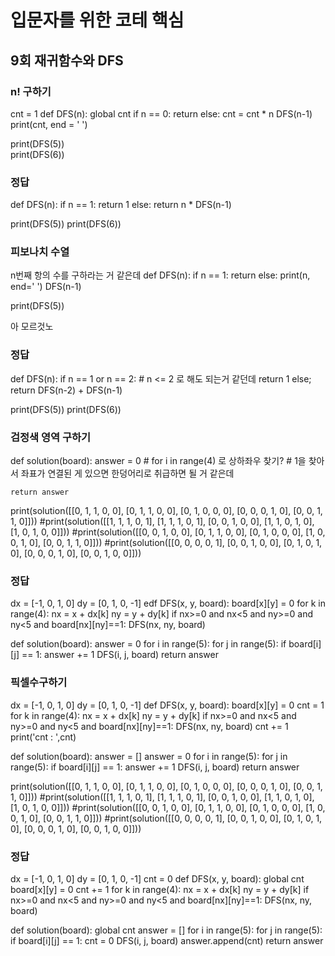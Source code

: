 # 입문자를 위한 코테 핵심
## 9회 재귀함수와 DFS

### n! 구하기
cnt = 1
def DFS(n):
    global cnt
    if n == 0:
        return
    else:
        cnt = cnt * n
        DFS(n-1)
        print(cnt, end = ' ')
        

print(DFS(5))             
print(DFS(6))

### 정답
def DFS(n):
    if n == 1:
        return 1
    else:
        return n * DFS(n-1)

print(DFS(5))
print(DFS(6))

### 피보나치 수열
n번째 항의 수를 구하라는 거 같은데
def DFS(n):
    if n == 1:
        return
    else:
        print(n, end=' ')
        DFS(n-1)
              
print(DFS(5))

아 모르것노

### 정답
def DFS(n):
    if n == 1 or n == 2:  # n <= 2 로 해도 되는거 같던데
        return 1
    else;
        return DFS(n-2) + DFS(n-1)

print(DFS(5))
print(DFS(6))

### 검정색 영역 구하기
def solution(board):
    answer = 0
    # for i in range(4) 로 상하좌우 찾기?
    # 1을 찾아서 좌표가 연결된 게 있으면 한덩어리로 취급하면 될 거 같은데
    
    return answer
            
print(solution([[0, 1, 1, 0, 0], [0, 1, 1, 0, 0], [0, 1, 0, 0, 0], [0, 0, 0, 1, 0], [0, 0, 1, 1, 0]]))
#print(solution([[1, 1, 1, 0, 1], [1, 1, 1, 0, 1], [0, 0, 1, 0, 0], [1, 1, 0, 1, 0], [1, 0, 1, 0, 0]]))
#print(solution([[0, 0, 1, 0, 0], [0, 1, 1, 0, 0], [0, 1, 0, 0, 0], [1, 0, 0, 1, 0], [0, 0, 1, 1, 0]]))
#print(solution([[0, 0, 0, 0, 1], [0, 0, 1, 0, 0], [0, 1, 0, 1, 0], [0, 0, 0, 1, 0], [0, 0, 1, 0, 0]]))

### 정답
dx = [-1, 0, 1, 0]
dy = [0, 1, 0, -1]
edf DFS(x, y, board):
    board[x][y] = 0
    for k in range(4):
        nx = x + dx[k]
        ny = y + dy[k]
        if nx>=0 and nx<5 and ny>=0 and ny<5 and board[nx][ny]==1:
            DFS(nx, ny, board)

def solution(board):
    answer = 0
    for i in range(5):
        for j in range(5):
            if board[i][j] == 1:
                answer += 1
                DFS(i, j, board)
    return answer

### 픽셀수구하기
dx = [-1, 0, 1, 0]
dy = [0, 1, 0, -1]
def DFS(x, y, board):
    board[x][y] = 0
    cnt = 1
    for k in range(4):
        nx = x + dx[k]
        ny = y + dy[k]
        if nx>=0 and nx<5 and ny>=0 and ny<5 and board[nx][ny]==1:
            DFS(nx, ny, board)
            cnt += 1
    print('cnt : ',cnt)

def solution(board):
    answer = []
    answer = 0
    for i in range(5):
        for j in range(5):
            if board[i][j] == 1:
                answer += 1
                DFS(i, j, board)
    return answer
            
print(solution([[0, 1, 1, 0, 0], [0, 1, 1, 0, 0], [0, 1, 0, 0, 0], [0, 0, 0, 1, 0], [0, 0, 1, 1, 0]]))
#print(solution([[1, 1, 1, 0, 1], [1, 1, 1, 0, 1], [0, 0, 1, 0, 0], [1, 1, 0, 1, 0], [1, 0, 1, 0, 0]]))
#print(solution([[0, 0, 1, 0, 0], [0, 1, 1, 0, 0], [0, 1, 0, 0, 0], [1, 0, 0, 1, 0], [0, 0, 1, 1, 0]]))
#print(solution([[0, 0, 0, 0, 1], [0, 0, 1, 0, 0], [0, 1, 0, 1, 0], [0, 0, 0, 1, 0], [0, 0, 1, 0, 0]]))

### 정답
dx = [-1, 0, 1, 0]
dy = [0, 1, 0, -1]
cnt = 0
def DFS(x, y, board):
    global cnt
    board[x][y] = 0
    cnt += 1
    for k in range(4):
        nx = x + dx[k]
        ny = y + dy[k]
        if nx>=0 and nx<5 and ny>=0 and ny<5 and board[nx][ny]==1:
            DFS(nx, ny, board)

def solution(board):
    global cnt
    answer = []
    for i in range(5):
        for j in range(5):
            if board[i][j] == 1:
                cnt = 0
                DFS(i, j, board)
                answer.append(cnt)
    return answer